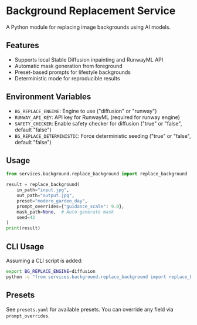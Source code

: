 # Background Replacement Service

A Python module for replacing image backgrounds using AI models.

## Features

- Supports local Stable Diffusion inpainting and RunwayML API
- Automatic mask generation from foreground
- Preset-based prompts for lifestyle backgrounds
- Deterministic mode for reproducible results

## Environment Variables

- `BG_REPLACE_ENGINE`: Engine to use ("diffusion" or "runway")
- `RUNWAY_API_KEY`: API key for RunwayML (required for runway engine)
- `SAFETY_CHECKER`: Enable safety checker for diffusion ("true" or "false", default "false")
- `BG_REPLACE_DETERMINISTIC`: Force deterministic seeding ("true" or "false", default "false")

## Usage

```python
from services.background.replace_background import replace_background

result = replace_background(
    in_path="input.jpg",
    out_path="output.jpg",
    preset="modern_garden_day",
    prompt_overrides={"guidance_scale": 9.0},
    mask_path=None,  # Auto-generate mask
    seed=42
)
print(result)
```

## CLI Usage

Assuming a CLI script is added:

```bash
export BG_REPLACE_ENGINE=diffusion
python -c "from services.background.replace_background import replace_background; replace_background('input.jpg', 'output.jpg', 'sunset_patio')"
```

## Presets

See `presets.yaml` for available presets. You can override any field via `prompt_overrides`.
